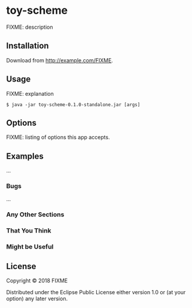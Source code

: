 # toy-scheme

FIXME: description

## Installation

Download from http://example.com/FIXME.

## Usage

FIXME: explanation

    $ java -jar toy-scheme-0.1.0-standalone.jar [args]

## Options

FIXME: listing of options this app accepts.

## Examples

...

### Bugs

...

### Any Other Sections
### That You Think
### Might be Useful

## License

Copyright © 2018 FIXME

Distributed under the Eclipse Public License either version 1.0 or (at
your option) any later version.
